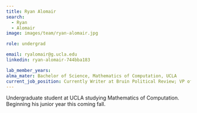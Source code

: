 ```yaml
---
title: Ryan Alomair
search:
  - Ryan
  - Alomair
image: images/team/ryan-alomair.jpg

role: undergrad

email: ryalomair@g.ucla.edu
linkedin: ryan-alomair-744bba183

lab_member_years:
alma_mater: Bachelor of Science, Mathematics of Computation, UCLA
current_job_position: Currently Writer at Bruin Political Review; VP of Engagement at Theta Chi Fraternity; Biomedical Research Intern at USC School of Pharmacy 
---
```


Undergraduate student at UCLA studying Mathematics of Computation. Beginning his junior year this coming fall.
